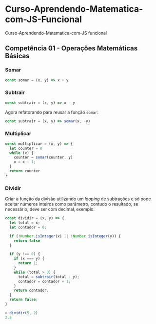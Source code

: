 # Curso-Aprendendo-Matematica-com-JS-Funcional
Curso-Aprendendo-Matematica-com-JS funcional

## Competência 01 - Operações Matemáticas Básicas

### Somar

```js
const somar = (x, y) => x + y
```

### Subtrair

```js
const subtrair = (x, y) => x - y
```
Agora refatorando para reusar a função `somar`:

```js
const subtrair = (x, y) => somar(x, -y)
```


### Multiplicar

```js
const multiplicar = (x, y) => {
  let counter = 0
  while (x) {
    counter = somar(counter, y)
    x = x - 1;
  }
  return counter
}
```
### Dividir


Criar a função da divisão utilizando um *looping* de subtrações e só pode aceitar números inteiros como parâmetro, contudo o resultado, se necessário, deve ser com decimal, exemplo:

```js
const dividir = (x, y) => {
  let total = x;
  let contador = 0;

  if (!Number.isInteger(x) || !Number.isInteger(y)) {
    return false
  }

  if (y !== 0) {
    if (x === y) {
      return 1;
    }
    while (total > 0) {
      total = subtrair(total - y);
      contador = contador + 1;
    }
    return contador;
  }
  return false;
}
```

```js
> dividir(5, 2)
2.5
```

